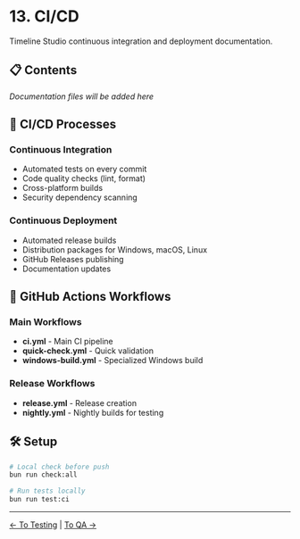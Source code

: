 # 13. CI/CD

Timeline Studio continuous integration and deployment documentation.

## 📋 Contents

*Documentation files will be added here*

## 🔄 CI/CD Processes

### Continuous Integration
- Automated tests on every commit
- Code quality checks (lint, format)
- Cross-platform builds
- Security dependency scanning

### Continuous Deployment
- Automated release builds
- Distribution packages for Windows, macOS, Linux
- GitHub Releases publishing
- Documentation updates

## 🚀 GitHub Actions Workflows

### Main Workflows
- **ci.yml** - Main CI pipeline
- **quick-check.yml** - Quick validation
- **windows-build.yml** - Specialized Windows build

### Release Workflows
- **release.yml** - Release creation
- **nightly.yml** - Nightly builds for testing

## 🛠️ Setup

```bash
# Local check before push
bun run check:all

# Run tests locally
bun run test:ci
```

---

[← To Testing](../12_testing/README.md) | [To QA →](../14_quality_assurance/README.md)